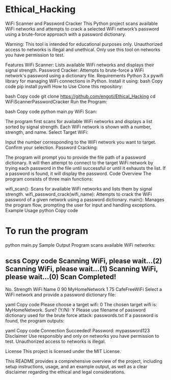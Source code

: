 # Ethical_Hacking
WiFi Scanner and Password Cracker
This Python project scans available WiFi networks and attempts to crack a selected WiFi network’s password using a brute-force approach with a password dictionary.

Warning: This tool is intended for educational purposes only. Unauthorized access to networks is illegal and unethical. Only use this tool on networks you have permission to test.

Features
WiFi Scanner: Lists available WiFi networks and displays their signal strength.
Password Cracker: Attempts to brute-force a WiFi network's password using a dictionary file.
Requirements
Python 3.x
pywifi library for managing WiFi connections in Python. Install it using:
bash
Copy code
pip install pywifi
How to Use
Clone this repository:

bash
Copy code
git clone https://github.com/engoti/Ethical_Hacking
cd WiFiScannerPasswordCracker
Run the Program:

bash
Copy code
python main.py
WiFi Scan:

The program first scans for available WiFi networks and displays a list sorted by signal strength.
Each WiFi network is shown with a number, strength, and name.
Select Target WiFi:

Input the number corresponding to the WiFi network you want to target.
Confirm your selection.
Password Cracking:

The program will prompt you to provide the file path of a password dictionary.
It will then attempt to connect to the target WiFi network by trying each password in the file until successful or until it exhausts the list.
If a password is found, it will display the password.
Code Overview
The program consists of three main functions:

wifi_scan(): Scans for available WiFi networks and lists them by signal strength.
wifi_password_crack(wifi_name): Attempts to crack the WiFi password of a given network using a password dictionary.
main(): Manages the program flow, prompting the user for input and handling exceptions.
Example Usage
python
Copy code
# To run the program
python main.py
Sample Output
Program scans available WiFi networks:

scss
Copy code
Scanning WiFi, please wait...(2)
Scanning WiFi, please wait...(1)
Scanning WiFi, please wait...(0)
Scan Completed!
--------------------------------------
No.  Strength  WiFi Name
0    90        MyHomeNetwork
1    75        CafeFreeWiFi
Select a WiFi network and provide a password dictionary file:

yaml
Copy code
Please choose a target wifi: 0
The chosen target wifi is: MyHomeNetwork. Sure? (Y/N): Y
Please use filename of password dictionary used for the brute force attack: passwords.txt
If a password is found, the program outputs:

yaml
Copy code
Connection Succeeded! Password: mypassword123
Disclaimer
Use responsibly and only on networks you have permission to test. Unauthorized access to networks is illegal.

License
This project is licensed under the MIT License.

This README provides a comprehensive overview of the project, including setup instructions, usage, and an example output, as well as a clear disclaimer regarding the ethical and legal considerations.






